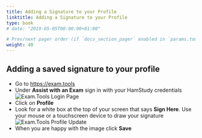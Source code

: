 ```yaml
---
title: Adding a Signature to your Profile
linktitle: Adding a Signature to your Profile
type: book
# date: "2019-05-05T00:00:00+01:00"

# Prev/next pager order (if `docs_section_pager` enabled in `params.toml`)
weight: 40
---
```

## Adding a saved signature to your profile

* Go to https://exam.tools
* Under **Assist with an Exam** sign in with your HamStudy credentials
![Exam.Tools Login Page](../images/examtoolsSignIn.png)
* Click on **Profile**
* Look for a white box at the top of your screen that says **Sign Here**.  Use your mouse or a touchscreen device to draw your signature
![Exam.Tools Profile Update](../images/examtoolsProfileSignature.png)
* When you are happy with the image click **Save**
